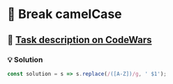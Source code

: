 # 📝 Break camelCase

## 🔗 [Task description on CodeWars](https://www.codewars.com/kata/5208f99aee097e6552000148)

### 💡 Solution

```javascript
const solution = s => s.replace(/([A-Z])/g, ' $1');
```
